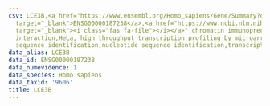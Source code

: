 ```yaml
---
csv: LCE3B,<a href="https://www.ensembl.org/Homo_sapiens/Gene/Summary?db=core;g=ENSG00000187238"
  target="_blank">ENSG00000187238</a>,<a href="https://www.ncbi.nlm.nih.gov/pubmed/17216044"
  target="_blank"><i class="fas fa-file"></i></a>",chromatin immunoprecipitation assay,direct
  interaction,HeLa, high throughput transcription profiling by microarray,nucleotide
  sequence identification,nucleotide sequence identification,transcriptional regulation,
data_alias: LCE3B
data_id: ENSG00000187238
data_numevidence: 1
data_species: Homo sapiens
data_taxid: '9606'
title: LCE3B
---
```

